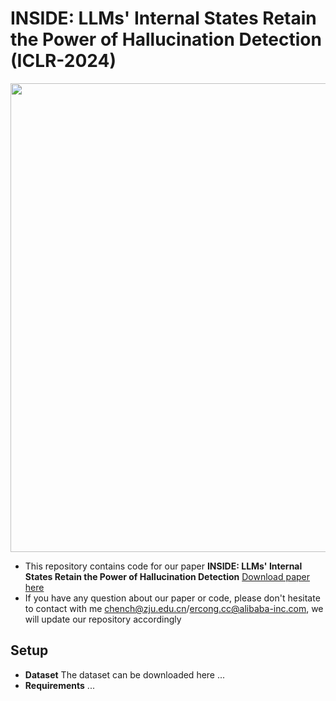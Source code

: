 # INSIDE: LLMs' Internal States Retain the Power of Hallucination Detection (ICLR-2024)

<div align=center><img src="https://github.com/alibaba/eigenscore/blob/main/data/datasets/fig.png" width="750" /></div>


* This repository contains code for our paper **INSIDE: LLMs' Internal States Retain the Power of Hallucination Detection** [Download paper here]([https://arxiv.org/abs/1912.11976](https://arxiv.org/pdf/2402.03744))
* If you have any question about our paper or code, please don't hesitate to contact with me chench@zju.edu.cn/ercong.cc@alibaba-inc.com, we will update our repository accordingly

## Setup
* **Dataset** The dataset can be downloaded here ...
* **Requirements** ...

